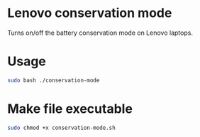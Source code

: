 # Lenovo conservation mode
Turns on/off the battery conservation mode on Lenovo laptops.
# Usage
``` sh
sudo bash ./conservation-mode
```
# Make file executable
``` sh
sudo chmod +x conservation-mode.sh
```


